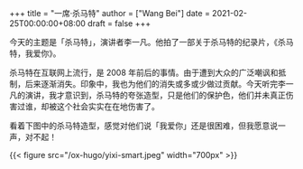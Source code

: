 +++
title = "一席·杀马特"
author = ["Wang Bei"]
date = 2021-02-25T00:00:00+08:00
draft = false
+++

今天的主题是「杀马特」，演讲者李一凡。他拍了一部关于杀马特的纪录片，《杀马特，我爱你》。

杀马特在互联网上流行，是 2008 年前后的事情。由于遭到大众的广泛嘲讽和抵制，后来逐渐消失。印象中，我也为他们的消失或多或少做过贡献。今天听完李一凡的演讲，我才意识到，杀马特的夸张造型，只是他们的保护色，他们并未真正伤害过谁，却被这个社会实实在在地伤害了。

看着下图中的杀马特造型，感觉对他们说「我爱你」还是很困难，但我愿意说一声，对不起！

{{< figure src="/ox-hugo/yixi-smart.jpeg" width="700px" >}}
